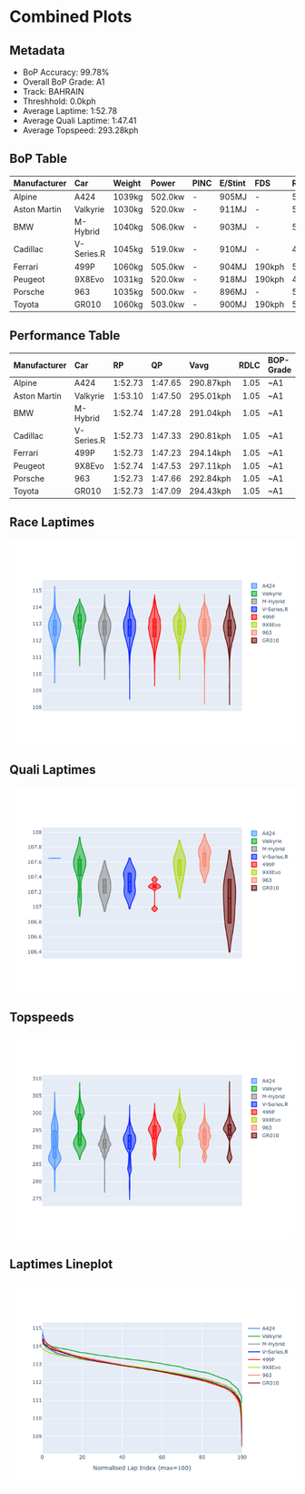 # Combined Plots

## Metadata

- BoP Accuracy: 99.78%
- Overall BoP Grade: A1
- Track: BAHRAIN
- Threshhold: 0.0kph
- Average Laptime: 1:52.78
- Average Quali Laptime: 1:47.41
- Average Topspeed: 293.28kph

## BoP Table
| Manufacturer   | Car        | Weight   | Power   | PINC   | E/Stint   | FDS    | RDP    | QDP    | TDP    |
|:---------------|:-----------|:---------|:--------|:-------|:----------|:-------|:-------|:-------|:-------|
| Alpine         | A424       | 1039kg   | 502.0kw | -      | 905MJ     | -      | 51.64% | 59.31% | 26.80% |
| Aston Martin   | Valkyrie   | 1030kg   | 520.0kw | -      | 911MJ     | -      | 53.50% | 53.33% | 21.51% |
| BMW            | M-Hybrid   | 1040kg   | 506.0kw | -      | 903MJ     | -      | 52.89% | 56.22% | 33.41% |
| Cadillac       | V-Series.R | 1045kg   | 519.0kw | -      | 910MJ     | -      | 48.63% | 60.80% | 19.01% |
| Ferrari        | 499P       | 1060kg   | 505.0kw | -      | 904MJ     | 190kph | 51.38% | 44.98% | 9.83%  |
| Peugeot        | 9X8Evo     | 1031kg   | 520.0kw | -      | 918MJ     | 190kph | 48.87% | 52.78% | 15.41% |
| Porsche        | 963        | 1035kg   | 500.0kw | -      | 896MJ     | -      | 50.70% | 44.30% | 29.51% |
| Toyota         | GR010      | 1060kg   | 503.0kw | -      | 900MJ     | 190kph | 51.09% | 52.71% | 11.46% |

## Performance Table
| Manufacturer   | Car        | RP      | QP      | Vavg      |   RDLC | BOP-Grade   | Match   |
|:---------------|:-----------|:--------|:--------|:----------|-------:|:------------|:--------|
| Alpine         | A424       | 1:52.73 | 1:47.65 | 290.87kph |   1.05 | ~A1         | 99.11%  |
| Aston Martin   | Valkyrie   | 1:53.10 | 1:47.50 | 295.01kph |   1.05 | ~A1         | 100.00% |
| BMW            | M-Hybrid   | 1:52.74 | 1:47.28 | 291.04kph |   1.05 | ~A1         | 99.94%  |
| Cadillac       | V-Series.R | 1:52.73 | 1:47.33 | 290.81kph |   1.05 | ~A1         | 99.68%  |
| Ferrari        | 499P       | 1:52.73 | 1:47.23 | 294.14kph |   1.05 | ~A1         | 99.88%  |
| Peugeot        | 9X8Evo     | 1:52.74 | 1:47.53 | 297.11kph |   1.05 | ~A1         | 100.00% |
| Porsche        | 963        | 1:52.73 | 1:47.66 | 292.84kph |   1.05 | ~A1         | 99.86%  |
| Toyota         | GR010      | 1:52.73 | 1:47.09 | 294.43kph |   1.05 | ~A1         | 99.79%  |

## Race Laptimes
![Race Laptimes](images/race_violin.png)

## Quali Laptimes
![Quali Laptimes](images/quali_violin.png)

## Topspeeds
![Topspeeds](images/topspeed_violin.png)

## Laptimes Lineplot
![Laptimes Lineplot](images/laptime_line.png)

